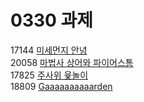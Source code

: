 <h1>0330 과제</h1>
17144
<a href="https://www.acmicpc.net/problem/17144">미세먼지 안녕</a>
<br>
20058
<a href="https://www.acmicpc.net/problem/20058">마법사 상어와 파이어스톰</a>
<br>
17825
<a href="https://www.acmicpc.net/problem/17825">주사위 윷놀이</a>
<br>
18809
<a href="https://www.acmicpc.net/problem/18809">Gaaaaaaaaaarden</a>
